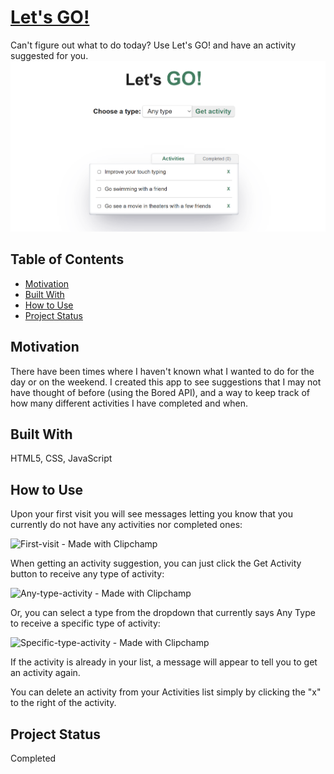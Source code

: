 # [Let's GO!](https://scriptsculptorjs.github.io/lets-go/)
Can't figure out what to do today? Use Let's GO! and have an activity suggested for you.
![Let's Go!](src/assets/lets-go-project.png)
## Table of Contents
* [Motivation](#motivation)
* [Built With](#built-with)
* [How to Use](#how-to-use)
* [Project Status](#project-status)
## Motivation
There have been times where I haven't known what I wanted to do for the day or on the weekend. I created this app to see suggestions that I may not have thought of before (using the Bored API), and a way to keep track of how many different activities I have completed and when.
## Built With
HTML5, CSS, JavaScript
## How to Use
Upon your first visit you will see messages letting you know that you currently do not have any activities nor completed ones:

![First-visit - Made with Clipchamp](https://github.com/user-attachments/assets/184d200a-820e-4f4a-a778-111b63d70e58)

When getting an activity suggestion, you can just click the Get Activity button to receive any type of activity:

![Any-type-activity - Made with Clipchamp](https://github.com/user-attachments/assets/fd66f9a0-7e69-45c3-ac0d-a3b98f3e1bf9)

Or, you can select a type from the dropdown that currently says Any Type to receive a specific type of activity:

![Specific-type-activity - Made with Clipchamp](https://github.com/user-attachments/assets/57a30fcc-ac91-43eb-8cf8-e109b27edb35)

If the activity is already in your list, a message will appear to tell you to get an activity again.

You can delete an activity from your Activities list simply by clicking the "x" to the right of the activity.

## Project Status
Completed